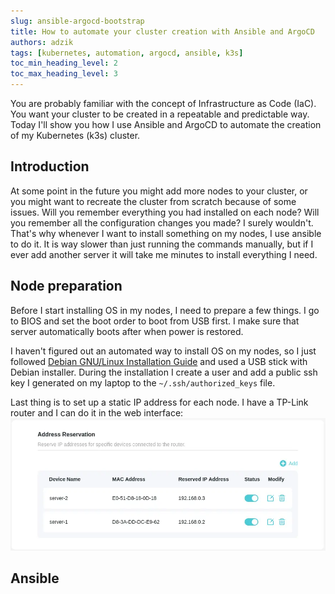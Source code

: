 ```yaml
---
slug: ansible-argocd-bootstrap
title: How to automate your cluster creation with Ansible and ArgoCD
authors: adzik
tags: [kubernetes, automation, argocd, ansible, k3s]
toc_min_heading_level: 2
toc_max_heading_level: 3
---
```


You are probably familiar with the concept of Infrastructure as Code (IaC).
You want your cluster to be created in a repeatable and predictable way.
Today I'll show you how I use Ansible and ArgoCD to automate the creation of my Kubernetes (k3s) cluster.

<!-- truncate -->

## Introduction

At some point in the future you might add more nodes to your cluster,
or you might want to recreate the cluster from scratch because of some issues.
Will you remember everything you had installed on each node?
Will you remember all the configuration changes you made?
I surely wouldn't. That's why whenever I want to install something on my nodes,
I use ansible to do it. It is way slower than just running the commands manually,
but if I ever add another server it will take me minutes to install everything I need.

## Node preparation

Before I start installing OS in my nodes, I need to prepare a few things.
I go to BIOS and set the boot order to boot from USB first.
I make sure that server automatically boots after when power is restored.

I haven't figured out an automated way to install OS on my nodes, so I just followed
[Debian GNU/Linux Installation Guide](https://www.debian.org/releases/testing/amd64/index.en.html) 
and used a USB stick with Debian installer.
During the installation I create a user and add a public ssh key
I generated on my laptop to the `~/.ssh/authorized_keys` file.

Last thing is to set up a static IP address for each node. I have a TP-Link router and I can do it in the web interface:
![dhcp settings](dhcp.webp)

## Ansible


